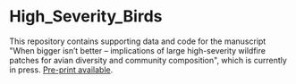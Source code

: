 # High_Severity_Birds

This repository contains supporting data and code for the manuscript "When bigger isn’t better – implications of large high-severity wildfire patches for avian diversity and community composition", which is currently in press. [Pre-print available](https://ecoevorxiv.org/ay94q/).  
